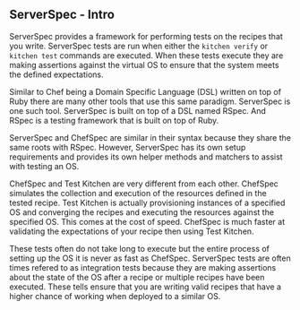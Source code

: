 ## ServerSpec - Intro

ServerSpec provides a framework for performing tests on the recipes that you write. ServerSpec tests are run when either the `kitchen verify` or `kitchen test` commands are executed. When these tests execute they are making assertions against the virtual OS to ensure that the system meets the defined expectations.

Similar to Chef being a Domain Specific Language (DSL) written on top of Ruby there are many other tools that use this same paradigm. ServerSpec is one such tool. ServerSpec is built on top of a DSL named RSpec. And RSpec is a testing framework that is built on top of Ruby.

ServerSpec and ChefSpec are similar in their syntax because they share the same roots with RSpec. However, ServerSpec has its own setup requirements and provides its own helper methods and matchers to assist with testing an OS.

ChefSpec and Test Kitchen are very different from each other. ChefSpec simulates the collection and execution of the resources defined in the tested recipe. Test Kitchen is actually provisioning instances of a specified OS and converging the recipes and executing the resources against the specified OS. This comes at the cost of speed. ChefSpec is much faster at validating the expectations of your recipe then using Test Kitchen.

These tests often do not take long to execute but the entire process of setting up the OS it is never as fast as ChefSpec. ServerSpec tests are often times refered to as integration tests because they are making assertions about the state of the OS after a recipe or multiple recipes have been executed. These tells ensure that you are writing valid recipes that have a higher chance of working when deployed to a similar OS.
